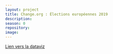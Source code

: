 ```yaml
---
layout: project
title: Change.org : Élections européennes 2019
description:
season: 0
repository:
image:
---
```


[Lien vers la dataviz](https://public.toucantoco.com/european-elections?report=europe)
